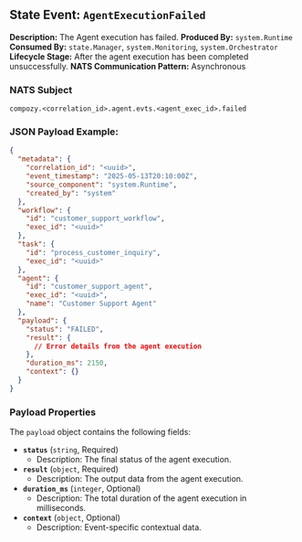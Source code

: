 ## State Event: `AgentExecutionFailed`

**Description:** The Agent execution has failed.
**Produced By:** `system.Runtime`
**Consumed By:** `state.Manager`, `system.Monitoring`, `system.Orchestrator`
**Lifecycle Stage:** After the agent execution has been completed unsuccessfully.
**NATS Communication Pattern:** Asynchronous

### NATS Subject

`compozy.<correlation_id>.agent.evts.<agent_exec_id>.failed`

### JSON Payload Example:

```json
{
  "metadata": {
    "correlation_id": "<uuid>",
    "event_timestamp": "2025-05-13T20:10:00Z",
    "source_component": "system.Runtime",
    "created_by": "system"
  },
  "workflow": {
    "id": "customer_support_workflow",
    "exec_id": "<uuid>"
  },
  "task": {
    "id": "process_customer_inquiry",
    "exec_id": "<uuid>"
  },
  "agent": {
    "id": "customer_support_agent",
    "exec_id": "<uuid>",
    "name": "Customer Support Agent"
  },
  "payload": {
    "status": "FAILED",
    "result": {
      // Error details from the agent execution
    },
    "duration_ms": 2150,
    "context": {}
  }
}
```

### Payload Properties

The `payload` object contains the following fields:
-   **`status`** (`string`, Required)
    -   Description: The final status of the agent execution.
-   **`result`** (`object`, Required)
    -   Description: The output data from the agent execution.
-   **`duration_ms`** (`integer`, Optional)
    -   Description: The total duration of the agent execution in milliseconds.
-   **`context`** (`object`, Optional)
    -   Description: Event-specific contextual data.
